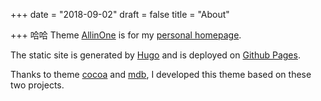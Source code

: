 +++
date = "2018-09-02"
draft = false
title = "About"

+++
哈哈
Theme [AllinOne](https://github.com/orianna-zzo/AllinOne) is for my [personal homepage](https://orianna-zzo.github.io/). 

The static site is generated by [Hugo](http://gohugo.io) and is deployed on [Github Pages](https://pages.github.com/). 

Thanks to theme [cocoa](http://github.com/nishanths/cocoa-hugo-theme) and [mdb](https://mdbootstrap.com/), I developed this theme based on these two projects.


